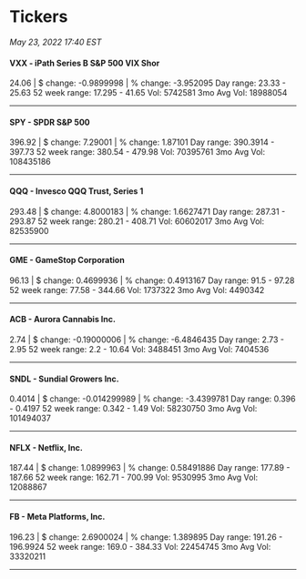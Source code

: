 # Tickers
*May 23, 2022 17:40 EST*

#### VXX - iPath Series B S&P 500 VIX Shor
24.06 | $ change: -0.9899998 | % change: -3.952095
Day range: 23.33 - 25.63 52 week range: 17.295 - 41.65
Vol: 5742581 3mo Avg Vol: 18988054

---

#### SPY - SPDR S&P 500
396.92 | $ change: 7.29001 | % change: 1.87101
Day range: 390.3914 - 397.73 52 week range: 380.54 - 479.98
Vol: 70395761 3mo Avg Vol: 108435186

---

#### QQQ - Invesco QQQ Trust, Series 1
293.48 | $ change: 4.8000183 | % change: 1.6627471
Day range: 287.31 - 293.87 52 week range: 280.21 - 408.71
Vol: 60602017 3mo Avg Vol: 82535900

---

#### GME - GameStop Corporation
96.13 | $ change: 0.4699936 | % change: 0.4913167
Day range: 91.5 - 97.28 52 week range: 77.58 - 344.66
Vol: 1737322 3mo Avg Vol: 4490342

---

#### ACB - Aurora Cannabis Inc.
2.74 | $ change: -0.19000006 | % change: -6.4846435
Day range: 2.73 - 2.95 52 week range: 2.2 - 10.64
Vol: 3488451 3mo Avg Vol: 7404536

---

#### SNDL - Sundial Growers Inc.
0.4014 | $ change: -0.014299989 | % change: -3.4399781
Day range: 0.396 - 0.4197 52 week range: 0.342 - 1.49
Vol: 58230750 3mo Avg Vol: 101494037

---

#### NFLX - Netflix, Inc.
187.44 | $ change: 1.0899963 | % change: 0.58491886
Day range: 177.89 - 187.66 52 week range: 162.71 - 700.99
Vol: 9530995 3mo Avg Vol: 12088867

---

#### FB - Meta Platforms, Inc.
196.23 | $ change: 2.6900024 | % change: 1.389895
Day range: 191.26 - 196.9924 52 week range: 169.0 - 384.33
Vol: 22454745 3mo Avg Vol: 33320211

---

